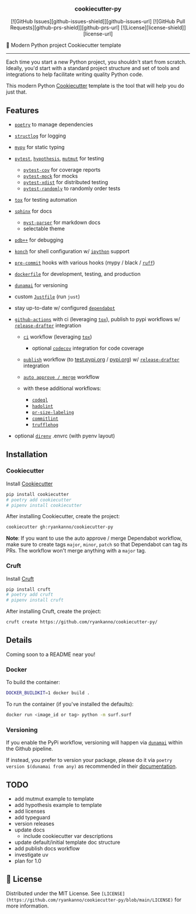 <h3 align="center">cookiecutter-py</h3>

<div align="center">
  [![GitHub Issues][github-issues-shield]][github-issues-url]
  [![GitHub Pull Requests][github-prs-shield]][github-prs-url]
  [![License][license-shield]][license-url]
</div>

🐍 Modern Python project Cookiecutter template

---

Each time you start a new Python project, you shouldn't start from scratch.
Ideally, you'd start with a standard project structure and set of tools and
integrations to help facilitate writing quality Python code.

This modern Python [Cookiecutter](https://github.com/audreyr/cookiecutter)
template is the tool that will help you do just that.

## Features

- [`poetry`](https://poetry.eustace.io) to manage dependencies
- [`structlog`](https://www.structlog.org/en/stable) for logging
- [`mypy`](https://mypy-lang.org) for static typing
- [`pytest`](https://github.com/pytest-dev/pytest), [`hypothesis`](https://github.com/HypothesisWorks/hypothesis), [`mutmut`](https://github.com/boxed/mutmut) for testing

  - [`pytest-cov`](https://pytest-cov.readthedocs.io/en/latest/) for coverage reports
  - [`pytest-mock`](https://github.com/pytest-dev/pytest-mock/) for mocks
  - [`pytest-xdist`](https://github.com/pytest-dev/pytest-xdist) for distributed testing
  - [`pytest-randomly`](https://github.com/pytest-dev/pytest-randomly) to randomly order tests

- [`tox`](https://tox.readthedocs.org/en/latest/) for testing automation
- [`sphinx`](http://www.sphinx-doc.org/en/master/) for docs
  - [`myst-parser`](https://github.com/executablebooks/MyST-Parser) for markdown docs
  - selectable theme
- [`pdb++`](https://github.com/pdbpp/pdbpp) for debugging
- [`konch`](http://konch.readthedocs.org/en/latest/) for shell configuration w/ [`ipython`](https://ipython.org) support
- [`pre-commit`](https://pre-commit.com) hooks with various hooks (mypy / black / [`ruff`](https://github.com/astral-sh/ruff))
- [`dockerfile`](https://www.docker.com/) for development, testing, and production
- [`dunamai`](https://github.com/mtkennerly/dunamai) for versioning
- custom [`Justfile`](https://github.com/casey/just) (run `just`)
- stay up-to-date w/ configured [`dependabot`](https://dependabot.com/)
- [`github-actions`](https://github.com/features/actions) with ci (leveraging [`tox`](https://tox.readthedocs.org/en/latest/)), publish to pypi workflows w/ [`release-drafter`](https://github.com/release-drafter/release-drafter) integration

  - [`ci`](https://raw.githubusercontent.com/ryankanno/cookiecutter-py/main/%7B%7Bcookiecutter.package_name%7D%7D/.github/workflows/ci.yml) workflow (leveraging [`tox`](https://tox.readthedocs.org/en/latest/))

    - optional [`codecov`](https://codecov.io) integration for code coverage

  - [`publish`](https://github.com/ryankanno/cookiecutter-py/blob/main/%7B%7Bcookiecutter.package_name%7D%7D/.github/workflows/publish.yml) workflow (to [test.pypi.org](https://test.pypi.org) / [pypi.org](https://pypi.org)) w/ [`release-drafter`](https://github.com/release-drafter/release-drafter) integration
  - [`auto approve / merge`](https://github.com/ryankanno/cookiecutter-py/blob/main/%7B%7Bcookiecutter.package_name%7D%7D/.github/workflows/auto-approve-merge-dependabot.yml) workflow
  - with these additional workflows:

    - [`codeql`](https://raw.githubusercontent.com/ryankanno/cookiecutter-py/main/%7B%7Bcookiecutter.package_name%7D%7D/.github/workflows/codeql-analysis.yml)
    - [`hadolint`](https://raw.githubusercontent.com/ryankanno/cookiecutter-py/main/%7B%7Bcookiecutter.package_name%7D%7D/.github/workflows/hadolint.yml)
    - [`pr-size-labeling`](https://raw.githubusercontent.com/ryankanno/cookiecutter-py/main/%7B%7Bcookiecutter.package_name%7D%7D/.github/workflows/pr-size-labeler.yml)
    - [`commitlint`](https://raw.githubusercontent.com/ryankanno/cookiecutter-py/main/%7B%7Bcookiecutter.package_name%7D%7D/.github/workflows/commitlint.yml)
    - [`trufflehog`](https://raw.githubusercontent.com/ryankanno/cookiecutter-py/main/%7B%7Bcookiecutter.package_name%7D%7D/.github/workflows/trufflehog.yml)
- optional [`direnv`](https://github.com/direnv/direnv) .envrc (with pyenv layout)

## Installation

### Cookiecutter

Install [Cookiecutter](https://cookiecutter.readthedocs.io/en/latest/installation.html)

```bash
pip install cookiecutter
# poetry add cookiecutter
# pipenv install cookiecutter
```

After installing Cookiecutter, create the project:

```bash
cookiecutter gh:ryankanno/cookiecutter-py
```
**Note**: If you want to use the auto approve / merge Dependabot workflow, make
sure to create tags `major`, `minor`, `patch` so that Dependabot can tag its
PRs. The workflow won't merge anything with a `major` tag.

### Cruft

Install [Cruft](https://github.com/cruft/cruft)

```bash
pip install cruft
# poetry add cruft
# pipenv install cruft
```

After installing Cruft, create the project:

```bash
cruft create https://github.com/ryankanno/cookiecutter-py/
```

## Details

Coming soon to a README near you!

### Docker

To build the container:

```bash
DOCKER_BUILDKIT=1 docker build .
```

To run the container (if you've installed the defaults):

```bash
docker run <image_id or tag> python -m surf.surf
```

### Versioning

If you enable the PyPi workflow, versioning will happen via [`dunamai`](https://github.com/mtkennerly/dunamai) within the Github pipeline.

If instead, you prefer to version your package, please do it via ```poetry version $(dunamai from any)``` as recommended in their [documentation](https://github.com/mtkennerly/dunamai#user-content-integration).

## TODO

- add mutmut example to template
- add hypothesis example to template
- add licenses
- add typeguard
- version releases
- update docs
  - include cookiecutter var descriptions
- update default/initial template doc structure
- add publish docs workflow
- investigate uv
- plan for 1.0

## 📝 License

Distributed under the MIT License. See `[LICENSE](https://github.com/ryankanno/cookiecutter-py/blob/main/LICENSE)` for more information.
